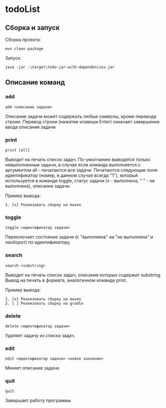 # todoList

## Сборка и запуск

Сборка проекта:

```
mvn clean package
```

Запуск:

```
java -jar .\target\todo-jar-with-dependencies.jar
```

## Описание команд

### add

```
add <описание задачи>
```

Описание задачи может содержать любые символы, кроме перевода строки. Перевод строки (нажатие клавиши Enter) означает
завершение ввода описания задачи

### print

```
print [all]
```

Выводит на печать список задач. По-умолчанию выводятся только невыполненные задачи, в случае если команда выполняется с
аргументом all - печатаются все задачи. Печатаются следующие поля: идентификатор (номер, в данном случае всегда "1"),
который используется в команде toggle, статус задачи (x - выполнена, " " - не выполнена), описание задачи.

Пример вывода:

```
1. [x] Реализовать сборку на maven
```

### toggle

```
toggle <идентификатор задачи>
```

Переключает состояние задачи (с "выполнена" на "не выполнена" и наоборот) по идентификатору.

### search

```
search <substring>
```

Выводит на печать список задач, описание которых содержит substring. Вывод на печать в формате, аналогичном команде
print.

Пример вывода:

```
1. [x] Реализовать сборку на maven
2. [ ] Реализовать сборку на gradle
```

### delete

```
delete <идентификатор задачи>
```

Удаляет задачу из списка задач.

### edit

```
edit <идентификатор задачи> <новое значение>
```

Меняет описание задачи.

### quit

```
quit
```

Завершает работу программы
